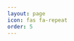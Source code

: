 ```yaml
---
layout: page
icon: fas fa-repeat
order: 5
---
```


<script>
window.location.href = "https://keyvanparto.github.io";
</script>
